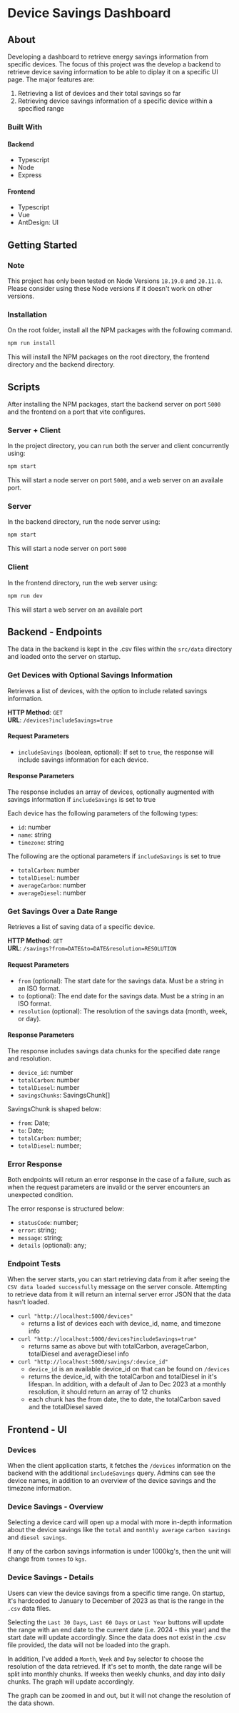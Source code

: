 # Device Savings Dashboard

<!-- Add images here -->

## About

Developing a dashboard to retrieve energy savings information from specific devices. The focus of this project was the develop a backend to retrieve device saving information to be able to diplay it on a specific UI page. The major features are:

1. Retrieving a list of devices and their total savings so far
2. Retrieving device savings information of a specific device within a specified range

### Built With

#### Backend

-   Typescript
-   Node
-   Express

#### Frontend

-   Typescript
-   Vue
-   AntDesign: UI

## Getting Started

### Note

This project has only been tested on Node Versions `18.19.0` and `20.11.0`. Please consider using these Node versions if it doesn't work on other versions.

### Installation

On the root folder, install all the NPM packages with the following command.

```sh
npm run install
```

This will install the NPM packages on the root directory, the frontend directory and the backend directory.

## Scripts

After installing the NPM packages, start the backend server on port `5000` and the frontend on a port that vite configures.

### Server + Client

In the project directory, you can run both the server and client concurrently using:

```sh
npm start
```

This will start a node server on port `5000`, and a web server on an availale port.

### Server

In the backend directory, run the node server using:

```sh
npm start
```

This will start a node server on port `5000`

### Client

In the frontend directory, run the web server using:

```sh
npm run dev
```

This will start a web server on an availale port

## Backend - Endpoints

The data in the backend is kept in the .csv files within the `src/data` directory and loaded onto the server on startup.

### Get Devices with Optional Savings Information

Retrieves a list of devices, with the option to include related savings information.

**HTTP Method**: `GET`  
**URL**: `/devices?includeSavings=true`

#### Request Parameters

-   `includeSavings` (boolean, optional): If set to `true`, the response will include savings information for each device.

#### Response Parameters

The response includes an array of devices, optionally augmented with savings information if `includeSavings` is set to true

Each device has the following parameters of the following types:

-   `id`: number
-   `name`: string
-   `timezone`: string

The following are the optional parameters if `includeSavings` is set to true

-   `totalCarbon`: number
-   `totalDiesel`: number
-   `averageCarbon`: number
-   `averageDiesel`: number

### Get Savings Over a Date Range

Retrieves a list of saving data of a specific device.

**HTTP Method**: `GET`  
**URL**: `/savings?from=DATE&to=DATE&resolution=RESOLUTION`

#### Request Parameters

-   `from` (optional): The start date for the savings data. Must be a string in an ISO format.
-   `to` (optional): The end date for the savings data. Must be a string in an ISO format.
-   `resolution` (optional): The resolution of the savings data (month, week, or day).

#### Response Parameters

The response includes savings data chunks for the specified date range and resolution.

-   `device_id`: number
-   `totalCarbon`: number
-   `totalDiesel`: number
-   `savingsChunks`: SavingsChunk[]

SavingsChunk is shaped below:

-   `from`: Date;
-   `to`: Date;
-   `totalCarbon`: number;
-   `totalDiesel`: number;

### Error Response

Both endpoints will return an error response in the case of a failure, such as when the request parameters are invalid or the server encounters an unexpected condition.

The error response is structured below:

-   `statusCode`: number;
-   `error`: string;
-   `message`: string;
-   `details` (optional): any;

### Endpoint Tests

When the server starts, you can start retrieving data from it after seeing the `CSV data loaded successfully` message on the server console. Attempting to retrieve data from it will return an internal server error JSON that the data hasn't loaded.

-   `curl "http://localhost:5000/devices"`
    -   returns a list of devices each with device_id, name, and timezone info
-   `curl "http://localhost:5000/devices?includeSavings=true"`
    -   returns same as above but with totalCarbon, averageCarbon, totalDiesel and averageDiesel info
-   `curl "http://localhost:5000/savings/:device_id"`
    -   `device_id` is an available device_id on that can be found on `/devices`
    -   returns the device_id, with the totalCarbon and totalDiesel in it's lifespan. In addition, with a default of Jan to Dec 2023 at a monthly resolution, it should return an array of 12 chunks
    -   each chunk has the from date, the to date, the totalCarbon saved and the totalDiesel saved

## Frontend - UI

### Devices

<!-- Devices -->

When the client application starts, it fetches the `/devices` information on the backend with the additional `includeSavings` query. Admins can see the device names, in addition to an overview of the device savings and the timezone information.

### Device Savings - Overview

<!-- Device Savings Overview -->

Selecting a device card will open up a modal with more in-depth information about the device savings like the `total` and `monthly average` `carbon savings` and `diesel savings`.

If any of the carbon savings information is under 1000kg's, then the unit will change from `tonnes` to `kgs`.

### Device Savings - Details

<!-- Device Savings Details -->

Users can view the device savings from a specific time range. On startup, it's hardcoded to January to December of 2023 as that is the range in the `.csv` data files.

Selecting the `Last 30 Days`, `Last 60 Days` or `Last Year` buttons will update the range with an end date to the current date (i.e. 2024 - this year) and the start date will update accordingly. Since the data does not exist in the .csv file provided, the data will not be loaded into the graph.

In addition, I've added a `Month`, `Week` and `Day` selector to choose the resolution of the data retrieved. If it's set to month, the date range will be split into monthly chunks. If weeks then weekly chunks, and day into daily chunks. The graph will update accordingly.

The graph can be zoomed in and out, but it will not change the resolution of the data shown.
